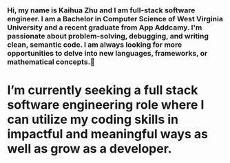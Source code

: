### Hi, my name is Kaihua Zhu and I am full-stack software engineer. I am a Bachelor in Computer Science of West Virginia University and a recent graduate from App Addcamy. I'm passionate about problem-solving, debugging, and writing clean, semantic code. I am always looking for more opportunities to delve into new languages, frameworks, or mathematical concepts.👋

# I’m currently seeking a full stack software engineering role where I can utilize my coding skills in impactful and meaningful ways as well as grow as a developer.

<!--
**kaizhu94/kaizhu94** is a ✨ _special_ ✨ repository because its `README.md` (this file) appears on your GitHub profile.

Here are some ideas to get you started:

- 🔭 I’m currently working on ...
- 🌱 I’m currently learning ...
- 👯 I’m looking to collaborate on ...
- 🤔 I’m looking for help with ...
- 💬 Ask me about ...
- 📫 How to reach me: ...
- 😄 Pronouns: ...
- ⚡ Fun fact: ...
-->


